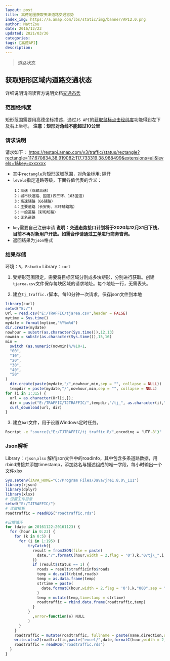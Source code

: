 ```yaml
---
layout: post
title: 高德地图获取天津道路交通态势
index_img: https://a.amap.com/lbs/static/img/banner/API2.0.png
author: MattZou
date: 2016/12/23
updated: 2021/03/30 
categories: 
tags: [高德API]
description:
---
```


> 道路状态
<!-- more -->

## 获取矩形区域内道路交通状态
详细说明请阅读官方说明文档[交通态势](https://lbs.amap.com/api/webservice/guide/api/trafficstatus)
### 范围经纬度
矩形范围需要用高德坐标描述，通过`JS API`的[获取鼠标点击经纬度](https://developer.amap.com/demo/javascript-api/example/map/click-to-get-lnglat)功能得到左下及右上坐标。
**注意：矩形对角线不能超过10公里**

### 请求说明
请求如下：
https://restapi.amap.com/v3/traffic/status/rectangle?rectangle=117.670834,38.919082;117.733319,38.988499&extensions=all&levels=1&key=xxxxxxx
- 其中`rectangle`为矩形区域范围，对角坐标用`;`隔开
- `levels`指定道路等级，下面各值代表的含义：
```
	1：高速（京藏高速）
	2：城市快速路、国道(西三环、103国道)
	3：高速辅路（G6辅路）
	4：主要道路（长安街、三环辅路路）
	5：一般道路（彩和坊路）
	6：无名道路
```
- `key`需要自己注册申请
	**说明：交通态势接口计划将于2020年12月31日下线，目前不再对新用户开放。如需合作请通过**[**工单**](https://console.amap.com/dev/ticket/type/others)**进行商务咨询。**
- 返回结果为`json`格式

### 结果存储
环境：`R`，`Rstudio`
Library：`curl`
1. 受矩形范围限定，需要将目标区域分割成多块矩形，分别进行获取。创建`tjarea.csv`文件保存每块区域的请求地址。每个地址一行，无需表头。

2. 建立`tj_traffic.r`脚本，每10分钟一次请求，保存json文件到本地
```R
library(curl)  
setwd("E:/")  
Url = read.csv("E:/TRAFFIC/tjarea.csv",header = FALSE)  
mytime = Sys.time()  
mydate = format(mytime,"%Y%m%d")  
dir.create(mydate)  
nowhour = substr(as.character(Sys.time()),12,13)  
nowmin = substr(as.character(Sys.time()),15,16)  
min =   
  switch (as.numeric(nowmin)%/%10+1,  
  "00",         
  "10",  
  "20",  
  "30",  
  "40",  
  "50"  
)  
  dir.create(paste(mydate,"/",nowhour,min,sep = "", collapse = NULL))  
  tempdir = paste(mydate,"/",nowhour,min,sep = "", collapse = NULL)  
for (i in 1:315) {  
  url = as.character(Url[i,]);  
  dir = paste("E:/TRAFFIC/TJTRAFFIC/",tempdir,"/tj_", as.character(i),".json",sep = "", collapse = NULL);  
  curl_download(url, dir)  
}
```

3. 建立`bat`文件，用于设置Windows定时任务。
```bat
Rscript -e "source(\"E:/TJTRAFFIC/tj_traffic.R/",encoding = 'UTF-8')"
```

### Json解析
Library：`rjson`,`xlsx`
解析json文件中的roadinfo，其中包含多条道路数据，用rbind拼接并添加timestamp，添加路名与描述组成的唯一字段，每小时输出一个文件xlsx

```R
Sys.setenv(JAVA_HOME="C:/Program Files/Java/jre1.8.0\_111")   
library(rjson)  
library(dplyr)  
library(xlsx)  
# 设置工作目录  
setwd("E:/TJTRAFFIC/") 
# 读取模板
roadtraffic = readRDS("roadtraffic.rds")  

#日期循环
for (date in 20161122:20161123) {  
  for (hour in 0:23) {  
    for (k in 0:5) {  
      for (i in 1:195) {  
          tryCatch({  
            result = fromJSON(file = paste(  
              date,"/",formatC(hour,width = 2,flag = '0'),k,"0/tj\_",i,".json",sep = "", collapse = NULL  
            ))  
            if (result$status == 1) {  
              roads = result$trafficinfo$roads  
              temp = do.call(rbind,roads)  
              temp = as.data.frame(temp)  
              strtime = paste(  
                date,formatC(hour,width = 2,flag = '0'),k,"000",sep = "", collapse = NULL  
              )  
              temp = mutate(temp,timestamp = strtime)  
              roadtraffic = rbind.data.frame(roadtraffic,temp)  
            }  
          }  
            ,error=function(e) NULL   
          )  
      }  
    }  
    roadtraffic = mutate(roadtraffic, fullname = paste(name,direction,sep = "", collapse = NULL))  
    write.xlsx2(roadtraffic,paste("excel/",date,formatC(hour,width = 2,flag = '0'),".xlsx",sep = "", collapse = NULL), row.name = FALSE)  
    roadtraffic = readRDS("roadtraffic.rds")  
  }  
}
```



